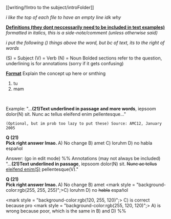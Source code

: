 [[writing/!Intro to the subject/introFolder]]

<i>i like the top of each file to have an empty line idk why</i>

<b><u>Definitions (they dont neccessarily need to be included in text examples)</u></b>
<i>formatted in italics, this is a side-note/comment (unless otherwise said)

i put the following () things above the word, but bc of text, its to the right of words</i>

(S) = Subject 
(V) = Verb
(N) = Noun
Bolded sections refer to the question, underlining is for annotations (sorry if it gets confusing)


<b><u>Format</u></b>
Explain the concept up here or smthing
1) tu
2) mam
<br>

Example:
"...<b>(21)Text underlined in passage and more words</b>, iepsoom dolor(N) sit. Nunc ac tellus eleifend enim pellentesque..." 
```
(Optional, but im prob too lazy to put these) Source: AMC12, January 2005
```

<b>Q (21) <br>
Pick right answer lmao.
</b>
A) No change
B) amet
C) loruhm
D) no habla español

Answer: (go in edit mode)
%%
Annotations (may not always be included)
"...<b>(21)Text underlined in passage</b>, iepsoom dolor(N) sit. <s>Nunc ac tellus</s> <u>eleifend enim(S)</u> pellentesque(V)." 

<b>Q (21) <br>
Pick right answer lmao.
</b>
A) No change
B) amet
<mark style = "background-color:rgb(255, 255, 255)";>C) loruhm</mark>
D) no <s>habla</s> español

<mark style = "background-color:rgb(120, 255, 120)";>
C) is correct because pro
</mark>
<mark style = "background-color:rgb(255, 120, 120)";>
A) is wrong because poor, which is the same in B) and D)
</mark>
%%